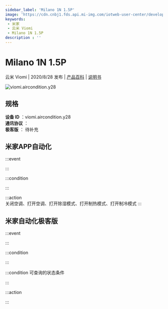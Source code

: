 ```yaml
---
sidebar_label: 'Milano 1N 1.5P'
image: 'https://cdn.cnbj1.fds.api.mi-img.com/iotweb-user-center/developer_16790477681920ztQaUID.png?GalaxyAccessKeyId=AKVGLQWBOVIRQ3XLEW&Expires=9223372036854775807&Signature=TbRqa7dRVE09FRInGpDWLAQjzb8='
keywords: 
 - 米家
 - 云米 Viomi
 - Milano 1N 1.5P
description : ''
---
```

# Milano 1N 1.5P

云米 Viomi | 2020/8/28 发布 | [产品百科](https://home.mi.com/webapp/content/baike/product/index.html?model=viomi.aircondition.y28/) | [说明书](https://home.mi.com/views/introduction.html?model=viomi.aircondition.y28&region=cn)

![viomi.aircondition.y28](https://cdn.cnbj1.fds.api.mi-img.com/iotweb-user-center/developer_16790477681920ztQaUID.png?GalaxyAccessKeyId=AKVGLQWBOVIRQ3XLEW&Expires=9223372036854775807&Signature=TbRqa7dRVE09FRInGpDWLAQjzb8=)

## 规格  
> 
**设备 ID** ：viomi.aircondition.y28  
**通讯协议** ：  
**极客版**  ： 待补充 


## 米家APP自动化  

:::event  

:::

:::condition  

:::

:::action   
关闭空调、打开空调、打开除湿模式、打开制热模式、打开制冷模式
:::

## 米家自动化极客版  

:::event  

:::

:::condition  

:::

:::condition 可查询的状态条件  

:::

:::action  

:::

        
